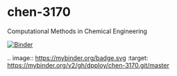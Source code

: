 # chen-3170
Computational Methods in Chemical Engineering

[![Binder](https://mybinder.org/badge.svg)](https://mybinder.org/v2/gh/dpploy/chen-3170.git/master)

.. image:: https://mybinder.org/badge.svg :target: https://mybinder.org/v2/gh/dpploy/chen-3170.git/master
